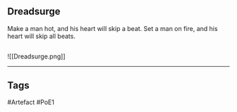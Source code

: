 ## Dreadsurge
Make a man hot, and his heart will skip a beat.
Set a man on fire, and his heart will skip all beats.
##
![[Dreadsurge.png]]

---
## Tags
#Artefact
#PoE1